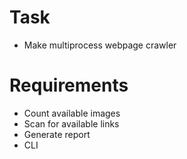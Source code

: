 # Task
* Make multiprocess webpage crawler
# Requirements
* Count available images
* Scan for available links
* Generate report
* CLI
